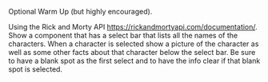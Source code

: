 Optional Warm Up (but highly encouraged). 

Using the Rick and Morty API https://rickandmortyapi.com/documentation/. Show a component that has a select bar that lists all the names of the characters. When a character is selected show a picture of the character as well as some other facts about that character below the select bar. Be sure to have a blank spot as the first select and to have the info clear if that blank spot is selected.
